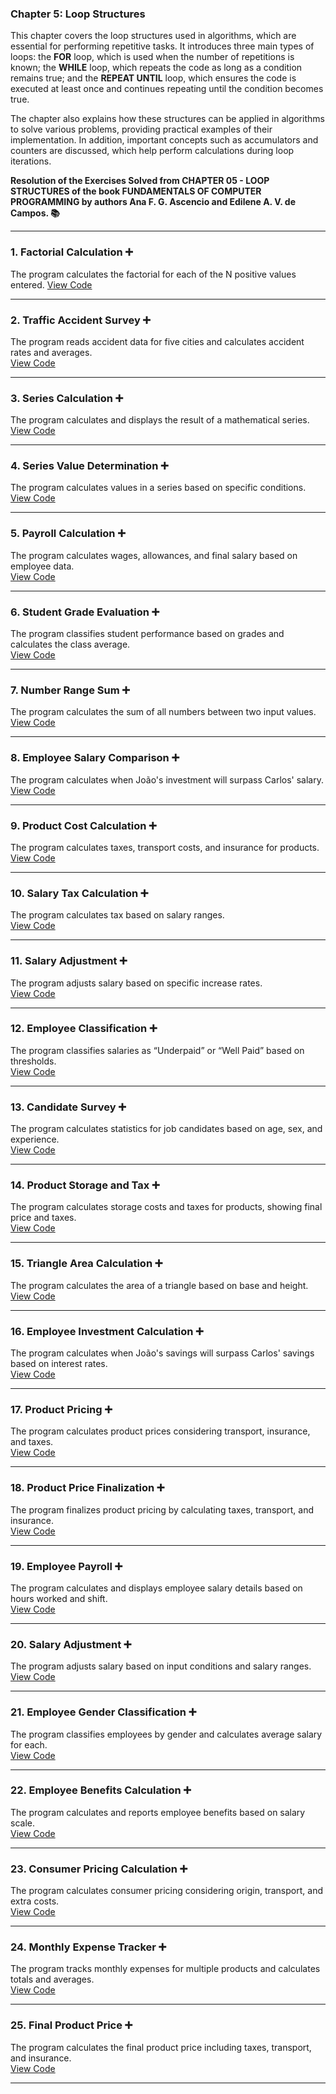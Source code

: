 ### Chapter 5: Loop Structures

This chapter covers the loop structures used in algorithms, which are essential for performing repetitive tasks. It introduces three main types of loops: the **FOR** loop, which is used when the number of repetitions is known; the **WHILE** loop, which repeats the code as long as a condition remains true; and the **REPEAT UNTIL** loop, which ensures the code is executed at least once and continues repeating until the condition becomes true.

The chapter also explains how these structures can be applied in algorithms to solve various problems, providing practical examples of their implementation. In addition, important concepts such as accumulators and counters are discussed, which help perform calculations during loop iterations.

**Resolution of the Exercises Solved from CHAPTER 05 - LOOP STRUCTURES of the book FUNDAMENTALS OF COMPUTER PROGRAMMING by authors Ana F. G. Ascencio and Edilene A. V. de Campos. 📚**

---

### 1. Factorial Calculation ➕  
The program calculates the factorial for each of the N positive values entered. 
[View Code](https://github.com/MaxwellMaciel/CTI-P4-POO-20242-LISTA02/blob/main/CAP05/Q01/src/br/edu/principal/Principal.java)  

---

### 2. Traffic Accident Survey ➕  
The program reads accident data for five cities and calculates accident rates and averages.  
[View Code](https://github.com/MaxwellMaciel/CTI-P4-POO-20242-LISTA02/blob/main/CAP05/Q02/src/br/edu/principal/Principal.java)

---

### 3. Series Calculation ➕  
The program calculates and displays the result of a mathematical series.  
[View Code](https://github.com/MaxwellMaciel/CTI-P4-POO-20242-LISTA02/blob/main/CAP05/Q03/src/br/edu/principal/Principal.java)  

---

### 4. Series Value Determination ➕  
The program calculates values in a series based on specific conditions.  
[View Code](https://github.com/MaxwellMaciel/CTI-P4-POO-20242-LISTA02/blob/main/CAP05/Q04/src/br/edu/principal/Principal.java)  

---

### 5. Payroll Calculation ➕  
The program calculates wages, allowances, and final salary based on employee data.  
[View Code](https://github.com/MaxwellMaciel/CTI-P4-POO-20242-LISTA02/blob/main/CAP05/Q05/src/br/edu/principal/Principal.java) 

---

### 6. Student Grade Evaluation ➕  
The program classifies student performance based on grades and calculates the class average.  
[View Code](https://github.com/MaxwellMaciel/CTI-P4-POO-20242-LISTA02/blob/main/CAP05/Q06/src/br/edu/principal/Principal.java) 

---  

### 7. Number Range Sum ➕  
The program calculates the sum of all numbers between two input values.  
[View Code](https://github.com/MaxwellMaciel/CTI-P4-POO-20242-LISTA02/blob/main/CAP05/Q07/src/br/edu/principal/Principal.java)  

---  

### 8. Employee Salary Comparison ➕  
The program calculates when João's investment will surpass Carlos' salary.  
[View Code](https://github.com/MaxwellMaciel/CTI-P4-POO-20242-LISTA02/blob/main/CAP05/Q08/src/br/edu/principal/Principal.java)  

---  

### 9. Product Cost Calculation ➕  
The program calculates taxes, transport costs, and insurance for products.  
[View Code](https://github.com/MaxwellMaciel/CTI-P4-POO-20242-LISTA02/blob/main/CAP05/Q09/src/br/edu/principal/Principal.java)  

--- 

### 10. Salary Tax Calculation ➕  
The program calculates tax based on salary ranges.  
[View Code](https://github.com/MaxwellMaciel/CTI-P4-POO-20242-LISTA02/blob/main/CAP05/Q10/src/br/edu/principal/Principal.java)  

---

### 11. Salary Adjustment ➕  
The program adjusts salary based on specific increase rates.  
[View Code](https://github.com/MaxwellMaciel/CTI-P4-POO-20242-LISTA02/blob/main/CAP05/Q11/src/br/edu/principal/Principal.java) 

---  

### 12. Employee Classification ➕  
The program classifies salaries as “Underpaid” or “Well Paid” based on thresholds.  
[View Code](https://github.com/MaxwellMaciel/CTI-P4-POO-20242-LISTA02/blob/main/CAP05/Q12/src/br/edu/principal/Principal.java)  

---  

### 13. Candidate Survey ➕  
The program calculates statistics for job candidates based on age, sex, and experience.  
[View Code](https://github.com/MaxwellMaciel/CTI-P4-POO-20242-LISTA02/blob/main/CAP05/Q13/src/br/edu/principal/Principal.java)  

---  

### 14. Product Storage and Tax ➕  
The program calculates storage costs and taxes for products, showing final price and taxes.  
[View Code](https://github.com/MaxwellMaciel/CTI-P4-POO-20242-LISTA02/blob/main/CAP05/Q14/src/br/edu/principal/Principal.java)  

---  

### 15. Triangle Area Calculation ➕  
The program calculates the area of a triangle based on base and height.  
[View Code](https://github.com/MaxwellMaciel/CTI-P4-POO-20242-LISTA02/blob/main/CAP05/Q15/src/br/edu/principal/Principal.java)  

---  

### 16. Employee Investment Calculation ➕  
The program calculates when João's savings will surpass Carlos' savings based on interest rates.  
[View Code](https://github.com/MaxwellMaciel/CTI-P4-POO-20242-LISTA02/blob/main/CAP05/Q16/src/br/edu/principal/Principal.java)  

---  

### 17. Product Pricing ➕  
The program calculates product prices considering transport, insurance, and taxes.  
[View Code](https://github.com/MaxwellMaciel/CTI-P4-POO-20242-LISTA02/blob/main/CAP05/Q17/src/br/edu/principal/Principal.java) 

---  

### 18. Product Price Finalization ➕  
The program finalizes product pricing by calculating taxes, transport, and insurance.  
[View Code](https://github.com/MaxwellMaciel/CTI-P4-POO-20242-LISTA02/blob/main/CAP05/Q18/src/br/edu/principal/Principal.java)  

---  

### 19. Employee Payroll ➕  
The program calculates and displays employee salary details based on hours worked and shift.  
[View Code](https://github.com/MaxwellMaciel/CTI-P4-POO-20242-LISTA02/blob/main/CAP05/Q19/src/br/edu/principal/Principal.java)  

---  

### 20. Salary Adjustment ➕  
The program adjusts salary based on input conditions and salary ranges.  
[View Code](https://github.com/MaxwellMaciel/CTI-P4-POO-20242-LISTA02/blob/main/CAP05/Q20/src/br/edu/principal/Principal.java)  

---  

### 21. Employee Gender Classification ➕  
The program classifies employees by gender and calculates average salary for each.  
[View Code](https://github.com/MaxwellMaciel/CTI-P4-POO-20242-LISTA02/blob/main/CAP05/Q21/src/br/edu/principal/Principal.java) 

---  

### 22. Employee Benefits Calculation ➕  
The program calculates and reports employee benefits based on salary scale.  
[View Code](https://github.com/MaxwellMaciel/CTI-P4-POO-20242-LISTA02/blob/main/CAP05/Q22/src/br/edu/principal/Principal.java) 

---  

### 23. Consumer Pricing Calculation ➕  
The program calculates consumer pricing considering origin, transport, and extra costs.  
[View Code](https://github.com/MaxwellMaciel/CTI-P4-POO-20242-LISTA02/blob/main/CAP05/Q23/src/br/edu/principal/Principal.java)  

---  

### 24. Monthly Expense Tracker ➕  
The program tracks monthly expenses for multiple products and calculates totals and averages.  
[View Code](https://github.com/MaxwellMaciel/CTI-P4-POO-20242-LISTA02/blob/main/CAP05/Q24/src/br/edu/principal/Principal.java) 

---  

### 25. Final Product Price ➕  
The program calculates the final product price including taxes, transport, and insurance.  
[View Code](https://github.com/MaxwellMaciel/CTI-P4-POO-20242-LISTA02/blob/main/CAP05/Q25/src/br/edu/principal/Principal.java)  

---  

